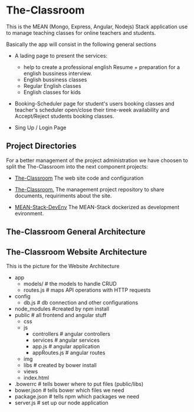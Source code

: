 # The-Classroom

This is the MEAN (Mongo, Express, Angular, Nodejs) Stack application use to manage teaching classes for online teachers and students.

Basically the app will consist in the following general sections

* A lading page to present the services:

  * help to create a professional english Resume + preparation for a english bussiness interview.
  * English bussiness classes
  * Regular English classes  
  * English classes for kids


* Booking-Scheduler page for student's users booking classes and teacher's scheduler open/close their time-week availability and Accept/Reject students booking classes.

* Sing Up / Login Page

## Project Directories
For a better management of the project administration we have choosen to split the The-Classroom into the next component projects:

* [The-Classroom](https://github.com/micosoft/The-Classroom) The web site code and configuration

* [The-Classroom.](https://github.com/micosoft/The-Class-Draft) The management project repository to share documents, requiriments about the site.

* [MEAN-Stack-DevEnv](https://github.com/micosoft/MEAN-Stack-DevEnv) The MEAN-Stack dockerized as development evironment.

## The-Classroom General Architecture

## The-Classroom Website Architecture
This is the picture for the Website Architecture

* app
  * models/     # the models to handle CRUD
  * routes.js   # maps API operations with HTTP requests
* config
  * db.js       # db connection and other configurations
* node_modules  #created by npm install
* public # all frontend and angular stuff
  * css
  * js
    * controllers # angular controllers
    * services #  angular services
    * app.js # angular application
    * appRoutes.js # angular routes
  * img
  * libs # created by bower install
  * views
  * index.html
* .bowerrc # tells bower where to put files (public/libs)
* bower.json # tells bower which files we need
* package.json # tells npm which packages we need
* server.js # set up our node application
